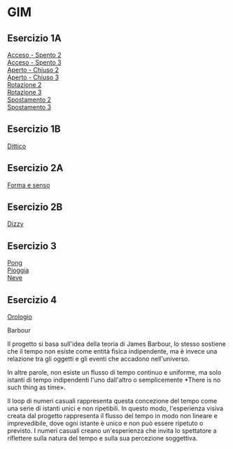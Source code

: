 # GIM

## Esercizio 1A  
[Acceso - Spento 2](https://larobernasconi.github.io/GIM/Esercizio_1A/acceso_spento_2)   
[Acceso - Spento 3](https://larobernasconi.github.io/GIM/Esercizio_1A/acceso_spento_3)  
[Aperto - Chiuso 2](https://larobernasconi.github.io/GIM/Esercizio_1A/aperto_chiuso_2)  
[Aperto - Chiuso 3](https://larobernasconi.github.io/GIM/Esercizio_1A/aperto_chiuso_3)  
[Rotazione 2](https://larobernasconi.github.io/GIM/Esercizio_1A/rotazione_2)  
[Rotazione 3](https://larobernasconi.github.io/GIM/Esercizio_1A/rotazione_3)  
[Spostamento 2](https://larobernasconi.github.io/GIM/Esercizio_1A/spostamento_2)  
[Spostamento 3](https://larobernasconi.github.io/GIM/Esercizio_1A/spostamento_3)  
## Esercizio 1B
[Dittico](https://larobernasconi.github.io/GIM/Esercizio_1B/Dittico)  
## Esercizio 2A
[Forma e senso](https://larobernasconi.github.io/GIM/Esercizio_2A)  
## Esercizio 2B
[Dizzy](https://larobernasconi.github.io/GIM/Esercizio_2B/2B)  
## Esercizio 3
[Pong](https://larobernasconi.github.io/GIM/Esercizio_3/Pong/)    
[Pioggia](https://larobernasconi.github.io/GIM/Esercizio_3/Pioggia)    
[Neve](https://larobernasconi.github.io/GIM/Esercizio_3/Neve)     
## Esercizio 4
[Orologio](https://larobernasconi.github.io/GIM/Esercizio_4/Barbour)  

Barbour

Il progetto si basa sull'idea della teoria di James Barbour, lo stesso sostiene che il tempo non esiste come entità fisica indipendente, ma è invece una relazione tra gli oggetti e gli eventi che accadono nell'universo. 

In altre parole, non esiste un flusso di tempo continuo e uniforme, ma solo istanti di tempo indipendenti l'uno dall'altro o semplicemente *There is no such thing as time».

Il loop di numeri casuali rappresenta questa concezione del tempo come una serie di istanti unici e non ripetibili.  In questo modo, l'esperienza visiva creata dal progetto rappresenta il flusso del tempo in modo non lineare e imprevedibile, dove ogni istante è unico e non può essere ripetuto o previsto. I numeri casuali creano un'esperienza che invita lo spettatore a riflettere sulla natura del tempo e sulla sua percezione soggettiva.

